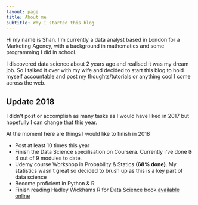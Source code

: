 ```yaml
---
layout: page
title: About me
subtitle: Why I started this blog
---
```


Hi my name is Shan. I'm currently a  data analyst based in London for a Marketing Agency, with a background in mathematics and some programming I did in school. 

I discovered data science about 2 years ago and realised it was my dream job. So I talked it over with my wife and decided to start this blog to hold myself accountable and post my thoughts/tutorials or anything cool I come across the web.

## Update 2018

I didn't post or accomplish as many tasks as I would have liked in 2017 but hopefully I can change that this year.

At the moment here are things I would like to finish in 2018
- Post at least 10 times this year
- Finish the Data Science specilisation on Coursera. Currently I've done ~~3~~ 4 out of 9 modules to date.
- Udemy course Workshop in Probability & Statics **(68% done)**. My statistics wasn't great so decided to brush up as this is a key part of data science
- Become proficient in Python & R
- Finish reading Hadley Wickhams R for Data Science book [available online](http://r4ds.had.co.nz/index.html)

